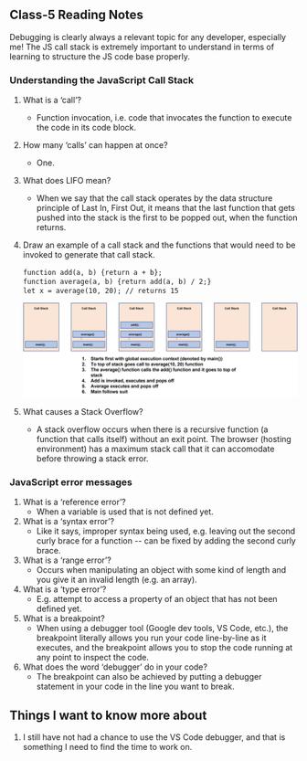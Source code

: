 ## Class-5 Reading Notes  
<p>Debugging is clearly always a relevant topic for any developer, especially me!  The JS call stack is extremely important to understand in terms of learning to structure the JS code base properly.</p>

### Understanding the JavaScript Call Stack

1. What is a ‘call’?
    * Function invocation, i.e. code that invocates the function to execute the code in its code block.
2. How many ‘calls’ can happen at once?
    * One.
3. What does LIFO mean?
    * When we say that the call stack operates by the data structure principle of Last In, First Out, it means that the last function that gets pushed into the stack is the first to be popped out, when the function returns.
4. Draw an example of a call stack and the functions that would need to be invoked to generate that call stack.
    ```
    function add(a, b) {return a + b};
    function average(a, b) {return add(a, b) / 2;}
    let x = average(10, 20); // returns 15
    ```
    ![Call Stack](images/call-stack.png)

5. What causes a Stack Overflow?
    * A stack overflow occurs when there is a recursive function (a function that calls itself) without an exit point. The browser (hosting environment) has a maximum stack call that it can accomodate before throwing a stack error.

### JavaScript error messages

1. What is a ‘reference error’?
    * When a variable is used that is not defined yet.
2. What is a ‘syntax error’?
    * Like it says, improper syntax being used, e.g. leaving out the second curly brace for a function -- can be fixed by adding the second curly brace.
3. What is a ‘range error’?
    * Occurs when manipulating an object with some kind of length and you give it an invalid length (e.g. an array).
4. What is a ‘type error’?
    * E.g. attempt to access a property of an object that has not been defined yet.
5. What is a breakpoint?
    * When using a debugger tool (Google dev tools, VS Code, etc.), the breakpoint literally allows you run your code line-by-line as it executes, and the breakpoint allows you to stop the code running at any point to inspect the code.
6. What does the word ‘debugger’ do in your code?
    * The breakpoint can also be achieved by putting a debugger statement in your code in the line you want to break.

## Things I want to know more about

1. I still have not had a chance to use the VS Code debugger, and that is something I need to find the time to work on.